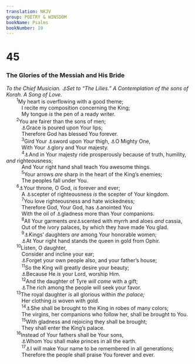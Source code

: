 ```yaml
---
translation: NKJV
group: POETRY & WINSDOM
bookName: Psalms 
bookNumber: 19
---
```


<div class="title"><h1>45</h1><h3>The Glories of the Messiah and His Bride</h3><i>To the Chief Musician. <a data-toggle="tooltip" data-placement="bottom" title="Ps. 69:title">⚓</a>Set to “The Lilies.” A Contemplation of the sons of Korah. A Song of Love.</i></div>
<span class="verse thi_45_1">  <sup>1</sup>My heart is overflowing with a good theme;<br/>   I recite my composition concerning the King;<br/>   My tongue <i>is</i> the pen of a ready writer.<br/></span>
<span class="verse thi_45_2">  <sup>2</sup>You are fairer than the sons of men;<br/>   <a data-toggle="tooltip" data-placement="bottom" title="Luke 4:22">⚓</a>Grace is poured upon Your lips;<br/>   Therefore God has blessed You forever.<br/></span>
<span class="verse thi_45_3">   <sup>3</sup>Gird Your <a data-toggle="tooltip" data-placement="bottom" title="(Is. 49:2; Heb. 4:12); Rev. 1:16">⚓</a>sword upon <i>Your</i> thigh, <a data-toggle="tooltip" data-placement="bottom" title="(Is. 9:6)">⚓</a>O Mighty One,<br/>   With Your <a data-toggle="tooltip" data-placement="bottom" title="Jude 25">⚓</a>glory and Your majesty.<br/></span>
<span class="verse thi_45_4">   <sup>4</sup><a data-toggle="tooltip" data-placement="bottom" title="Rev. 6:2">⚓</a>And in Your majesty ride prosperously because of truth, humility, <i>and</i> righteousness;<br/>   And Your right hand shall teach You awesome things.<br/></span>
<span class="verse thi_45_5">   <sup>5</sup>Your arrows <i>are</i> sharp in the heart of the King’s enemies;<br/>   The peoples fall under You.<br/></span>
<span class="verse thi_45_6">  <sup>6</sup><a data-toggle="tooltip" data-placement="bottom" title="(Ps. 93:2); Heb. 1:8, 9">⚓</a>Your throne, O God, <i>is</i> forever and ever;<br/>   A <a data-toggle="tooltip" data-placement="bottom" title="(Num. 24:17)">⚓</a>scepter of righteousness <i>is</i> the scepter of Your kingdom.<br/></span>
<span class="verse thi_45_7">   <sup>7</sup>You love righteousness and hate wickedness;<br/>   Therefore God, Your God, has <a data-toggle="tooltip" data-placement="bottom" title="Ps. 2:2">⚓</a>anointed You<br/>   With the oil of <a data-toggle="tooltip" data-placement="bottom" title="Ps. 21:6; Heb. 1:8, 9">⚓</a>gladness more than Your companions.<br/></span>
<span class="verse thi_45_8">   <sup>8</sup>All Your garments <i>are</i><a data-toggle="tooltip" data-placement="bottom" title="Song 1:12, 13">⚓</a>scented with myrrh and aloes <i>and</i> cassia,<br/>   Out of the ivory palaces, by which they have made You glad.<br/></span>
<span class="verse thi_45_9">   <sup>9</sup><a data-toggle="tooltip" data-placement="bottom" title="Song 6:8">⚓</a>Kings’ daughters <i>are</i> among Your honorable women;<br/>   <a data-toggle="tooltip" data-placement="bottom" title="1 Kin. 2:19">⚓</a>At Your right hand stands the queen in gold from Ophir.<br/></span>
<span class="verse thi_45_10">  <sup>10</sup>Listen, O daughter,<br/>   Consider and incline your ear;<br/>   <a data-toggle="tooltip" data-placement="bottom" title="Deut. 21:13; Ruth 1:16, 17">⚓</a>Forget your own people also, and your father’s house;<br/></span>
<span class="verse thi_45_11">   <sup>11</sup>So the King will greatly desire your beauty;<br/>   <a data-toggle="tooltip" data-placement="bottom" title="Ps. 95:6; (Is. 54:5)">⚓</a>Because He <i>is</i> your Lord, worship Him.<br/></span>
<span class="verse thi_45_12">   <sup>12</sup>And the daughter of Tyre <i>will</i> <i>come</i> with a gift;<br/>   <a data-toggle="tooltip" data-placement="bottom" title="Is. 49:23">⚓</a>The rich among the people will seek your favor.<br/></span>
<span class="verse thi_45_13">  <sup>13</sup>The royal daughter <i>is</i> all glorious within <i>the</i> <i>palace;</i><br/>   Her clothing <i>is</i> woven with gold.<br/></span>
<span class="verse thi_45_14">   <sup>14</sup><a data-toggle="tooltip" data-placement="bottom" title="Song 1:4">⚓</a>She shall be brought to the King in robes of many colors;<br/>   The virgins, her companions who follow her, shall be brought to You.<br/></span>
<span class="verse thi_45_15">   <sup>15</sup>With gladness and rejoicing they shall be brought;<br/>   They shall enter the King’s palace.<br/></span>
<span class="verse thi_45_16">  <sup>16</sup>Instead of Your fathers shall be Your sons,<br/>   <a data-toggle="tooltip" data-placement="bottom" title="(1 Pet. 2:9; Rev. 1:6; 20:6)">⚓</a>Whom You shall make princes in all the earth.<br/></span>
<span class="verse thi_45_17">   <sup>17</sup><a data-toggle="tooltip" data-placement="bottom" title="Mal. 1:11">⚓</a>I will make Your name to be remembered in all generations;<br/>   Therefore the people shall praise You forever and ever.<br/></span>

